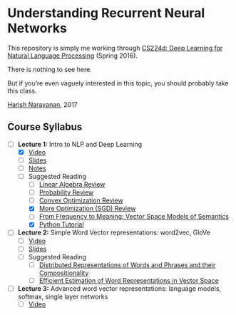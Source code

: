# Understanding Recurrent Neural Networks

This repository is simply me working through [CS224d: Deep Learning
for Natural Language Processing](http://cs224d.stanford.edu) (Spring
2016).

There is nothing to see here.

But if you’re even vaguely interested in this topic, you should
probably take this class.

[Harish Narayanan](https://harishnarayanan.org/), 2017

## Course Syllabus

- [ ] **Lecture 1:** Intro to NLP and Deep Learning
   - [x] [Video](https://youtu.be/Qy0oEkCZkBI)
   - [ ] [Slides](slides/lecture1.pdf)
   - [ ] [Notes](notes/lecture1.pdf)
   - [ ] Suggested Reading
      - [ ] [Linear Algebra Review](notes/cs229-linalg.pdf)
      - [ ] [Probability Review](notes/cs229-prob.pdf)
      - [ ] [Convex Optimization Review](notes/cs229-cvxopt.pdf)
      - [x] [More Optimization (SGD) Review](https://github.com/hnarayanan/CS231n/raw/master/notes/optimization.pdf)
      - [ ] [From Frequency to Meaning: Vector Space Models of Semantics](papers/live-2934-4846-jair.pdf)
      - [x] [Python Tutorial](https://github.com/hnarayanan/CS231n/raw/master/notes/python-numpy-tutorial.pdf)
- [ ] **Lecture 2:** Simple Word Vector representations: word2vec, GloVe
   - [ ] [Video](https://youtu.be/aRqn8t1hLxs)
   - [ ] [Slides](slides/lecture2.pdf)
   - [ ] Suggested Reading
      - [ ] [Distributed Representations of Words and Phrases and their Compositionality](papers/5021-distributed-representations-of-words-and-phrases-and-their-compositionality.pdf)
      - [ ] [Efficient Estimation of Word Representations in Vector Space](papers/1301.3781.pdf)
- [ ] **Lecture 3:** Advanced word vector representations: language
   models, softmax, single layer networks
   - [ ] [Video](https://youtu.be/CP9bIt4IPVo)
